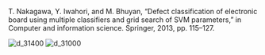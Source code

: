 T. Nakagawa, Y. Iwahori, and M. Bhuyan, “Defect classification of electronic board using multiple classifiers and grid search of SVM parameters,” in Computer and information science. Springer, 2013, pp. 115–127.


![d_31400](https://user-images.githubusercontent.com/124348594/219410417-0da2dfc3-4753-4d8e-8123-1185ba5cf6aa.png)
![d_31000](https://user-images.githubusercontent.com/124348594/219410425-0a21f60a-07f3-4ab0-b46d-f8cec73dda1e.png)
